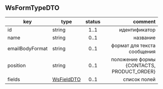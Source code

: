 ## WsFormTypeDTO

key | type | status | comment
--- | ---- | :----: | ---:
id | string | 1..1 | идентификатор
name | string | 0..1 | название
emailBodyFormat | string | 0..1 | формат для текста сообщения
position | string | 0..1 | положение формы {CONTACTS, PRODUCT_ORDER}
fields | [WsFieldDTO](#wsfielddto) | 0..1 | список полей

